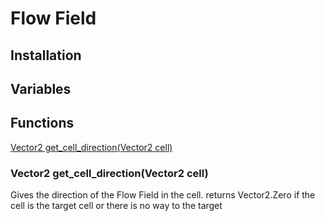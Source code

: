 # Flow Field


## Installation
## Variables
## Functions
[Vector2 get_cell_direction(Vector2 cell)](#get_cell_direction())

### Vector2 get_cell_direction(Vector2 cell)
Gives the direction of the Flow Field in the cell. returns Vector2.Zero if the cell is the target cell or there is no way to the target



